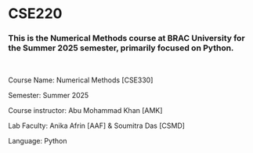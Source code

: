 # CSE220

<h3>This is the Numerical Methods course at BRAC University for the Summer 2025 semester, primarily focused on Python. </h3>
<br>
<p>Course Name: Numerical Methods [CSE330] </p>
<p>Semester: Summer 2025</p>
<p>Course instructor: Abu Mohammad Khan [AMK]</p>
<p>Lab Faculty: Anika Afrin [AAF] & Soumitra Das [CSMD]</p>
<p>Language: Python</p>



